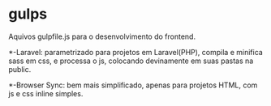 # gulps
Aquivos gulpfile.js para o desenvolvimento do frontend.

*-Laravel: parametrizado para projetos em Laravel(PHP), compila e minifica sass em css, e processa o js, colocando devinamente em suas pastas na public.

*-Browser Sync: bem mais simplificado, apenas para projetos HTML, com js e css inline simples.